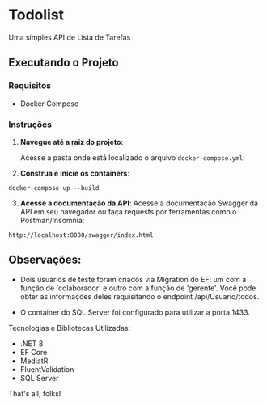 # Todolist
Uma simples API de Lista de Tarefas

## Executando o Projeto

### Requisitos
- Docker Compose

### Instruções

1. **Navegue até a raiz do projeto:**

   Acesse a pasta onde está localizado o arquivo `docker-compose.yml`:

2. **Construa e inicie os containers**:

```
docker-compose up --build
```
3. **Acesse a documentação da API**:
Acesse a documentação Swagger da API em seu navegador ou faça requests por ferramentas como o Postman/Insomnia:
```
http://localhost:8080/swagger/index.html
```

## Observações:

- Dois usuários de teste foram criados via Migration do EF: um com a função de 'colaborador' e outro com a função de 'gerente'. Você pode obter as informações deles requisitando o endpoint /api/Usuario/todos.

- O container do SQL Server foi configurado para utilizar a porta 1433.

Tecnologias e Bibliotecas Utilizadas:

- .NET 8
- EF Core
- MediatR
- FluentValidation
- SQL Server

That's all, folks!
